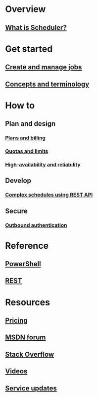 # Overview
## [What is Scheduler?](scheduler-intro.md)

# Get started
## [Create and manage jobs](scheduler-get-started-portal.md)
## [Concepts and terminology](scheduler-concepts-terms.md)

# How to
## Plan and design
### [Plans and billing](scheduler-plans-billing.md)
### [Quotas and limits](scheduler-limits-defaults-errors.md)
### [High-availability and reliability](scheduler-high-availability-reliability.md)

## Develop
### [Complex schedules using REST API](scheduler-advanced-complexity.md)


## Secure
### [Outbound authentication](scheduler-outbound-authentication.md)

# Reference
## [PowerShell](/powershell/resourcemanager/azurerm.scheduler/v0.11.1/azurerm.scheduler)
## [REST](/rest/api/scheduler)

# Resources
## [Pricing](https://azure.microsoft.com/pricing/details/scheduler/)
## [MSDN forum](https://social.msdn.microsoft.com/Forums/home?forum=azurescheduler)
## [Stack Overflow](http://stackoverflow.com/questions/tagged/azure-scheduler)
## [Videos](https://azure.microsoft.com/documentation/videos/index/?services=scheduler)
## [Service updates](https://azure.microsoft.com/updates/?product=scheduler)